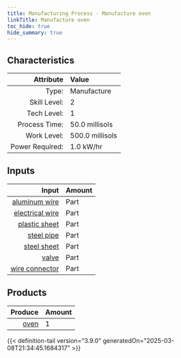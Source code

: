 ```yaml
---
title: Manufacturing Process - Manufacture oven
linkTitle: Manufacture oven
toc_hide: true
hide_summary: true
---
```

<!-- This is generated by the MarsSim HelpGenertor, do not edit. -->


## Characteristics

| Attribute      | Value |
|--------:|:------|
|Type:|Manufacture|
|Skill Level:|2|
|Tech Level:|1|
|Process Time:|50.0 millisols|
|Work Level:|500.0 millisols|
|Power Required:|1.0 kW/hr|

## Inputs

| Input      | Amount |
|--------:|:------|
|[aluminum wire](/docs/definitions/part/aluminum-wire)|Part|1|
|[electrical wire](/docs/definitions/part/electrical-wire)|Part|1|
|[plastic sheet](/docs/definitions/part/plastic-sheet)|Part|1|
|[steel pipe](/docs/definitions/part/steel-pipe)|Part|3|
|[steel sheet](/docs/definitions/part/steel-sheet)|Part|2|
|[valve](/docs/definitions/part/valve)|Part|4|
|[wire connector](/docs/definitions/part/wire-connector)|Part|5|

## Products


| Produce      | Amount |
|--------:|:------|
|[oven](/docs/definitions/part/oven)|1|



{{< definition-tail version="3.9.0" generatedOn="2025-03-08T21:34:45.1684317" >}}



